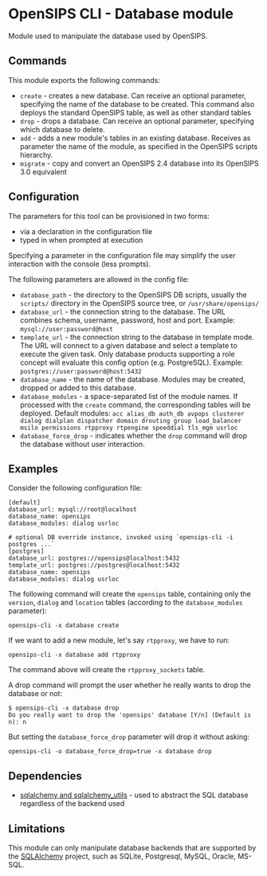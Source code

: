 # OpenSIPS CLI - Database module

Module used to manipulate the database used by OpenSIPS.

## Commands

This module exports the following commands:
* `create` - creates a new database. Can receive an optional parameter,
specifying the name of the database to be created. This command also deploys
the standard OpenSIPS table, as well as other standard tables
* `drop` - drops a database. Can receive an optional parameter, specifying
which database to delete.
* `add` - adds a new module's tables in an existing database. Receives as
parameter the name of the module, as specified in the OpenSIPS scripts
hierarchy.
* `migrate` - copy and convert an OpenSIPS 2.4 database into its OpenSIPS
3.0 equivalent

## Configuration

The parameters for this tool can be provisioned in two forms:

*  via a declaration in the configuration file
*  typed in when prompted at execution

Specifying a parameter in the configuration file may simplify the user
interaction with the console (less prompts).

The following parameters are allowed in the config file:

* `database_path` - the directory to the OpenSIPS DB scripts, usually the
`scripts/` directory in the OpenSIPS source tree, or `/usr/share/opensips/`
* `database_url` - the connection string to the database.
The URL combines schema, username, password, host and port.
Example: `mysql://user:password@host`
* `template_url` - the connection string to the database in template mode.
The URL will connect to a given database and select a template to execute
the given task. Only database products supporting a role concept will
evaluate this config option (e.g. PostgreSQL).
Example: `postgres://user:password@host:5432`
* `database_name` - the name of the database. Modules may be
created, dropped or added to this database.
* `database_modules` - a space-separated list of the module names.
If processed with the `create` command, the corresponding tables will be
deployed.  Default modules: `acc alias_db auth_db avpops clusterer dialog
dialplan dispatcher domain drouting group load_balancer msilo permissions
rtpproxy rtpengine speeddial tls_mgm usrloc`
* `database_force_drop` - indicates whether the `drop` command will drop the
database without user interaction.

## Examples

Consider the following configuration file:

```
[default]
database_url: mysql://root@localhost
database_name: opensips
database_modules: dialog usrloc

# optional DB override instance, invoked using `opensips-cli -i postgres ...`
[postgres]
database_url: postgres://opensips@localhost:5432
template_url: postgres://postgres@localhost:5432
database_name: opensips
database_modules: dialog usrloc
```

The following command will create the `opensips` table, containing only the
`version`, `dialog` and `location` tables (according to the `database_modules`
parameter):

```
opensips-cli -x database create
```

If we want to add a new module, let's say `rtpproxy`, we have to run:

```
opensips-cli -x database add rtpproxy
```
The command above will create the `rtpproxy_sockets` table.

A drop command will prompt the user whether he really wants to drop the
database or not:

```
$ opensips-cli -x database drop
Do you really want to drop the 'opensips' database [Y/n] (Default is n): n
```

But setting the `database_force_drop` parameter will drop it without asking:
```
opensips-cli -o database_force_drop=true -x database drop
```

## Dependencies

* [sqlalchemy and sqlalchemy_utils](https://www.sqlalchemy.org/) - used to
abstract the SQL database regardless of the backend used

## Limitations

This module can only manipulate database backends that are supported by the
[SQLAlchemy](https://www.sqlalchemy.org/) project, such as  SQLite,
Postgresql, MySQL, Oracle, MS-SQL.
